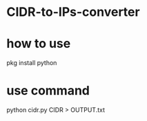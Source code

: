 # CIDR-to-IPs-converter
# how to use 
pkg install python

# use command

python cidr.py CIDR > OUTPUT.txt

